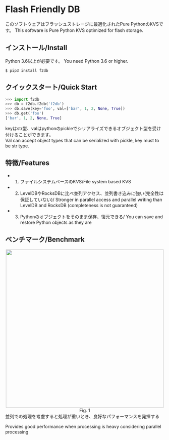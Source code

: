 # Flash Friendly DB

このソフトウェアはフラッシュストレージに最適化されたPure PythonのKVSです。 
This software is Pure Python KVS optimized for flash storage.

## インストール/Install
Python 3.6以上が必要です。 
You need Python 3.6 or higher.  

```console
$ pip3 install f2db
```

## クイックスタート/Quick Start

```python
>>> import f2db
>>> db = f2db.f2db('f2db')
>>> db.save(key='foo', val=['bar', 1, 2, None, True])
>>> db.get('foo')
['bar', 1, 2, None, True]
```
keyはstr型、valはpythonのpickleでシリアライズできるオブジェクト型を受け付けることができます。  
Val can accept object types that can be serialized with pickle, key must to be str type.

## 特徴/Features
 - 1. ファイルシステムベースのKVS/File system based KVS
 - 2. LevelDBやRocksDBに比べ並列アクセス、並列書き込みに強い(完全性は保証していない)/
Stronger in parallel access and parallel writing than LevelDB and RocksDB (completeness is not guaranteed)
 - 3. Pythonのオブジェクトをそのまま保存、復元できる/
You can save and restore Python objects as they are

## ベンチマーク/Benchmark

<div align="center">
 <img width="500px" src="https://user-images.githubusercontent.com/4949982/60440147-23e3ec80-9c4f-11e9-8c79-66646b480555.png">
 <div> Fig. 1 </div>
</div>
並列での処理を考慮すると処理が重いとき、良好なパフォーマンスを発揮する  

Provides good performance when processing is heavy considering parallel processing  
